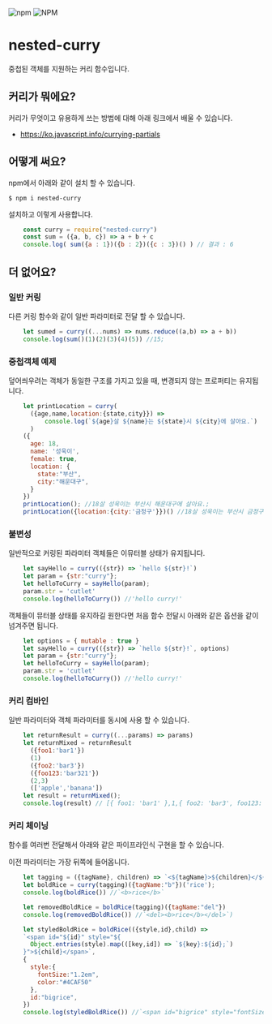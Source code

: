 ![npm](https://img.shields.io/npm/v/nested-curry)
![NPM](https://img.shields.io/npm/l/nested-curry)

# nested-curry
중첩된 객체를 지원하는 커리 함수입니다.

## 커리가 뭐에요?
커리가 무엇이고 유용하게 쓰는 방법에 대해 아래 링크에서 배울 수 있습니다.
* https://ko.javascript.info/currying-partials


## 어떻게 써요?
npm에서 아래와 같이 설치 할 수 있습니다.

    $ npm i nested-curry

설치하고 이렇게 사용합니다.

```js
    const curry = require("nested-curry")
    const sum = ({a, b, c}) => a + b + c
    console.log( sum({a : 1})({b : 2})({c : 3})() ) // 결과 : 6
```

## 더 없어요?
### 일반 커링
다른 커링 함수와 같이 일반 파라미터로 전달 할 수 있습니다.

```js
    let sumed = curry((...nums) => nums.reduce((a,b) => a + b))  
    console.log(sum()(1)(2)(3)(4)(5)) //15;
```

### 중첩객체 예제
덮어씌우려는 객체가 동일한 구조를 가지고 있을 때, 변경되지 않는 프로퍼티는 유지됩니다.

```js
    let printLocation = curry(
      ({age,name,location:{state,city}}) => 
          console.log(`${age}살 ${name}는 ${state}시 ${city}에 살아요.`)
      )
    ({
      age: 18,
      name: '성욱이',
      female: true,
      location: {
        state:"부산",
        city:"해운대구",
      }
    })
    printLocation(); //18살 성욱이는 부산시 해운대구에 살아요.;
    printLocation({location:{city:'금정구'}})() //18살 성욱이는 부산시 금정구에 살아요.
```

### 불변성
일반적으로 커링된 파라미터 객체들은 이뮤터블 상태가 유지됩니다.
```js
    let sayHello = curry(({str}) => `hello ${str}!`)
    let param = {str:"curry"};
    let helloToCurry = sayHello(param);
    param.str = 'cutlet'
    console.log(helloToCurry()) //'hello curry!'
```

객체들이 뮤터블 상태를 유지하길 원한다면 처음 함수 전달시 아래와 같은 옵션을 같이 넘겨주면 됩니다. 
```js
    let options = { mutable : true }
    let sayHello = curry(({str}) => `hello ${str}!`, options)
    let param = {str:"curry"};
    let helloToCurry = sayHello(param);
    param.str = 'cutlet'
    console.log(helloToCurry()) //'hello curry!'
```

### 커리 컴바인
일반 파라미터와 객체 파라미터를 동시에 사용 할 수 있습니다.
```js
    let returnResult = curry((...params) => params)
    let returnMixed = returnResult
      ({foo1:'bar1'})
      (1)
      ({foo2:'bar3'})
      ({foo123:'bar321'})
      (2,3)
      (['apple','banana'])
    let result = returnMixed(); 
    console.log(result) // [{ foo1: 'bar1' },1,{ foo2: 'bar3', foo123: 'bar321' },2,3,{ '0': 'apple', '1': 'banana' },null]
```
### 커리 체이닝
함수를 여러번 전달해서 아래와 같은 파이프라인식 구현을 할 수 있습니다.

이전 파라미터는 가장 뒤쪽에 들어옵니다.
```js
    let tagging = ({tagName}, children) => `<${tagName}>${children}</${tagName}>`  
    let boldRice = curry(tagging)({tagName:"b"})('rice');
    console.log(boldRice()) //`<b>rice</b>`

    let removedBoldRice = boldRice(tagging)({tagName:"del"})
    console.log(removedBoldRice()) //`<del><b>rice</b></del>`)

    let styledBoldRice = boldRice(({style,id},child) => 
    `<span id="${id}" style="${ 
      Object.entries(style).map(([key,id]) => `${key}:${id};`)
    }">${child}</span>`,
    {
      style:{
        fontSize:"1.2em",
        color:"#4CAF50"
      },
      id:"bigrice",
    })
    console.log(styledBoldRice()) //`<span id="bigrice" style="fontSize:1.2em;color:#4CAF50;"><b>rice</b></span>`
```